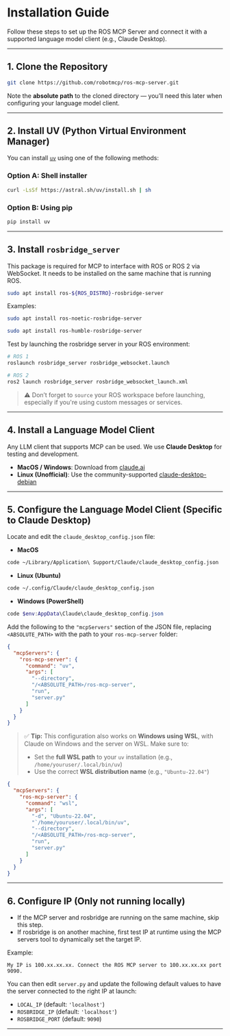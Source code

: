 # Installation Guide

Follow these steps to set up the ROS MCP Server and connect it with a supported language model client (e.g., Claude Desktop).

---

## 1. Clone the Repository

```bash
git clone https://github.com/robotmcp/ros-mcp-server.git
```

Note the **absolute path** to the cloned directory — you’ll need this later when configuring your language model client.

---

## 2. Install UV (Python Virtual Environment Manager)

You can install [`uv`](https://github.com/astral-sh/uv) using one of the following methods:

### Option A: Shell installer
```bash
curl -LsSf https://astral.sh/uv/install.sh | sh
```

### Option B: Using pip
```bash
pip install uv
```

---

## 3. Install `rosbridge_server`

This package is required for MCP to interface with ROS or ROS 2 via WebSocket. It needs to be installed on the same machine that is running ROS.

```bash
sudo apt install ros-${ROS_DISTRO}-rosbridge-server
```
Examples:
```bash
sudo apt install ros-noetic-rosbridge-server
```
```bash
sudo apt install ros-humble-rosbridge-server
```

Test by launching the rosbridge server in your ROS environment:
```bash
# ROS 1
roslaunch rosbridge_server rosbridge_websocket.launch

# ROS 2
ros2 launch rosbridge_server rosbridge_websocket_launch.xml
```

> ⚠️ Don’t forget to `source` your ROS workspace before launching, especially if you're using custom messages or services.

---

## 4. Install a Language Model Client

Any LLM client that supports MCP can be used. We use **Claude Desktop** for testing and development.

- **MacOS / Windows**: Download from [claude.ai](https://claude.ai/download)
- **Linux (Unofficial)**: Use the community-supported [claude-desktop-debian](https://github.com/aaddrick/claude-desktop-debian)

---

## 5. Configure the Language Model Client (Specific to Claude Desktop)

Locate and edit the `claude_desktop_config.json` file:

- **MacOS**
```bash
code ~/Library/Application\ Support/Claude/claude_desktop_config.json
```

- **Linux (Ubuntu)**
```bash
code ~/.config/Claude/claude_desktop_config.json
```

- **Windows (PowerShell)**
```powershell
code $env:AppData\Claude\claude_desktop_config.json
```

Add the following to the `"mcpServers"` section of the JSON file, replacing `<ABSOLUTE_PATH>` with the path to your `ros-mcp-server` folder:

```json
{
  "mcpServers": {
    "ros-mcp-server": {
      "command": "uv",
      "args": [
        "--directory",
        "/<ABSOLUTE_PATH>/ros-mcp-server",
        "run",
        "server.py"
      ]
    }
  }
}
```

> ✅ **Tip:** This configuration also works on **Windows using WSL**, with Claude on Windows and the server on WSL. Make sure to: 
> - Set the **full WSL path** to your `uv` installation (e.g., `/home/youruser/.local/bin/uv`)
> - Use the correct **WSL distribution name** (e.g., `"Ubuntu-22.04"`)
```json
{
  "mcpServers": {
    "ros-mcp-server": {
      "command": "wsl",
      "args": [
        "-d", "Ubuntu-22.04",
        "`/home/youruser/.local/bin/uv",
        "--directory",
        "/<ABSOLUTE_PATH>/ros-mcp-server",
        "run",
        "server.py"
      ]
    }
  }
}
```
---
## 6. Configure IP (Only not running locally)

- If the MCP server and rosbridge are running on the same machine, skip this step.
- If rosbridge is on another machine, first test IP at runtime using the MCP servers tool to dynamically set the target IP.

Example:
```plaintext
My IP is 100.xx.xx.xx. Connect the ROS MCP server to 100.xx.xx.xx port 9090.
```

You can then edit `server.py` and update the following default values to have the server connected to the right IP at launch:

- `LOCAL_IP` (default: `'localhost'`)
- `ROSBRIDGE_IP` (default: `'localhost'`)
- `ROSBRIDGE_PORT` (default: `9090`)
---
